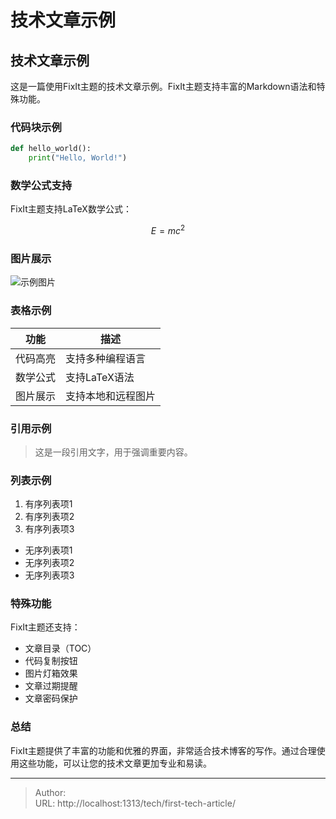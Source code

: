 # 技术文章示例


## 技术文章示例

这是一篇使用FixIt主题的技术文章示例。FixIt主题支持丰富的Markdown语法和特殊功能。

### 代码块示例

```python
def hello_world():
    print("Hello, World!")
```

### 数学公式支持

FixIt主题支持LaTeX数学公式：

$$
E = mc^2
$$

### 图片展示

![示例图片](https://example.com/image.jpg)

### 表格示例

| 功能 | 描述 |
|------|------|
| 代码高亮 | 支持多种编程语言 |
| 数学公式 | 支持LaTeX语法 |
| 图片展示 | 支持本地和远程图片 |

### 引用示例

> 这是一段引用文字，用于强调重要内容。

### 列表示例

1. 有序列表项1
2. 有序列表项2
3. 有序列表项3

- 无序列表项1
- 无序列表项2
- 无序列表项3

### 特殊功能

FixIt主题还支持：
- 文章目录（TOC）
- 代码复制按钮
- 图片灯箱效果
- 文章过期提醒
- 文章密码保护

### 总结

FixIt主题提供了丰富的功能和优雅的界面，非常适合技术博客的写作。通过合理使用这些功能，可以让您的技术文章更加专业和易读。

---

> Author:   
> URL: http://localhost:1313/tech/first-tech-article/  

